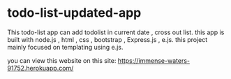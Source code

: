 # todo-list-updated-app
This todo-list app can add todolist in current date , cross out list. this app is built with node.js , html , css , bootstrap , Express.js , e.js. this project mainly focused on templating using e.js. 

you can view this website on this site: https://immense-waters-91752.herokuapp.com/
